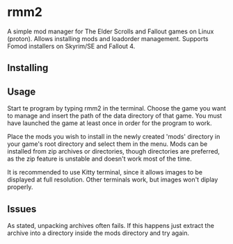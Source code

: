 # rmm2
A simple mod manager for The Elder Scrolls and Fallout games on Linux (proton). Allows installing mods and loadorder management. Supports Fomod installers on Skyrim/SE and Fallout 4.


## Installing



## Usage

Start te program by typing rmm2 in the terminal. Choose the game you want to manage and insert the path of the data directory of that game. You must have launched the game at least once in order for the program to work. 

Place the mods you wish to install in the newly created 'mods' directory in your game's root directory and select them in the menu. Mods can be installed from zip archives or directories, though directories are preferred, as the zip feature is unstable and doesn't work most of the time. 

It is recommended to use Kitty terminal, since it allows images to be displayed at full resolution. Other terminals work, but images won't diplay properly.


## Issues

As stated, unpacking archives often fails. If this happens just extract the archive into a directory inside the mods directory and try again.

